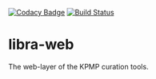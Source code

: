 [![Codacy Badge](https://api.codacy.com/project/badge/Grade/812f2e5d255f453e8021519d2a4c7056)](https://www.codacy.com/manual/rlreamy/libra-web?utm_source=github.com&amp;utm_medium=referral&amp;utm_content=KPMP/libra-web&amp;utm_campaign=Badge_Grade)
[![Build Status](https://travis-ci.org/KPMP/libra-web.svg?branch=develop)](https://travis-ci.org/KPMP/libra-web)

# libra-web
The web-layer of the KPMP curation tools. 
